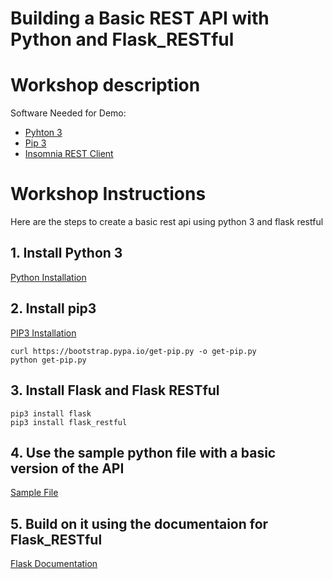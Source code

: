 # Building a Basic REST API with Python and Flask_RESTful

# Workshop description
Software Needed for Demo:
- [Pyhton 3](https://www.python.org/downloads/)
- [Pip 3](https://pip.pypa.io/en/stable/installing/)
- [Insomnia REST Client](https://insomnia.rest/)


# Workshop Instructions
Here are the steps to create a basic rest api using python 3 and flask restful

## 1. Install Python 3
[Python Installation](https://realpython.com/installing-python/)

## 2. Install pip3
[PIP3 Installation](https://pip.pypa.io/en/stable/installing/)
```
curl https://bootstrap.pypa.io/get-pip.py -o get-pip.py
python get-pip.py
```
## 3. Install Flask and Flask RESTful
```
pip3 install flask
pip3 install flask_restful
```

## 4. Use the sample python file with a basic version of the API
[Sample File](./template/main.py)

## 5. Build on it using the documentaion for Flask_RESTful
[Flask Documentation](https://flask-restful.readthedocs.io/en/latest/)

